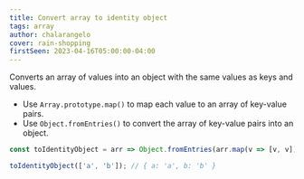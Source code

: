 ```yaml
---
title: Convert array to identity object
tags: array
author: chalarangelo
cover: rain-shopping
firstSeen: 2023-04-16T05:00:00-04:00
---
```


Converts an array of values into an object with the same values as keys and values.

- Use `Array.prototype.map()` to map each value to an array of key-value pairs.
- Use `Object.fromEntries()` to convert the array of key-value pairs into an object.

```js
const toIdentityObject = arr => Object.fromEntries(arr.map(v => [v, v]));
```

```js
toIdentityObject(['a', 'b']); // { a: 'a', b: 'b' }
```

